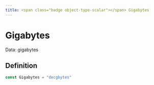 ```yaml
---
title: <span class="badge object-type-scalar"></span> Gigabytes
---
```

# <span class="badge object-type-scalar"></span> Gigabytes

Data: gigabytes

## Definition

```go
const Gigabytes = "decgbytes"
```
